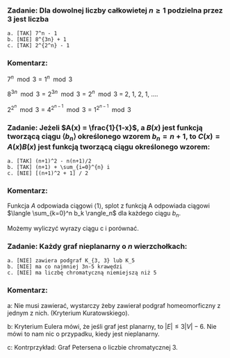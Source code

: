 ### Zadanie: Dla dowolnej liczby całkowietej $n \ge 1$ podzielna przez 3 jest liczba

    a. [TAK] 7^n - 1
    b. [NIE] 8^{3n} + 1
    c. [TAK] 2^{2^n} - 1

### Komentarz:
$7^n \mod 3 = 1^n \mod 3$

$8^{3n} \mod 3 = 2^{3n} \mod 3 = 2^{n} \mod 3$
= 2, 1, 2, 1, ....

$2^{2^n} \mod 3 = 4^{2^{n-1}} \mod 3 = 1^{2^{n-1}} \mod 3$

### Zadanie: Jeżeli $A(x) = \frac{1}{1-x}$, a $B(x)$ jest funkcją tworzącą ciągu $\langle b_n \rangle$ określonego wzorem $b_n = n + 1$, to $C(x) = A(x)B(x)$ jest funkcją tworzącą ciągu określonego wzorem:

    a. [TAK] (n+1)^2 - n(n+1)/2 
    b. [TAK] (n+1) + \sum_{i=0}^{n} i
    c. [NIE] [(n+1)^2 + 1] / 2

### Komentarz:
Funkcja $A$ odpowiada ciągowi $\langle 1 \rangle$, splot z funkcją A odpowiada ciągowi $\langle \sum_{k=0}^n b_k \rangle_n$ dla każdego ciągu $b_n$.

Możemy wyliczyć wyrazy ciągu c i porównać.

### Zadanie: Każdy graf nieplanarny o $n$ wierzchołkach:

    a. [NIE] zawiera podgraf K_{3, 3} lub K_5
    b. [NIE] ma co najmniej 3n-5 krawędzi
    c. [NIE] ma liczbę chromatyczną niemiejszą niż 5

### Komentarz:
a: Nie musi zawierać, wystarczy żeby zawierał podgraf homeomorficzny z jednym z nich. (Kryterium Kuratowskiego).

b: Kryterium Eulera mówi, że jeśli graf jest planarny, to $|E| \le 3|V| - 6$. Nie mówi to nam nic o przypadku, kiedy jest nieplanarny.

c: Kontrprzykład: Graf Petersena o liczbie chromatycznej 3.